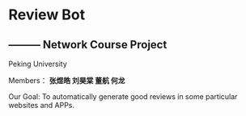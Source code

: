 # Review Bot

## 						——— Network Course Project

Peking University

Members： **张煜皓 刘昊棠 董航 何龙**



Our Goal: To automatically generate good reviews in some particular websites and APPs.